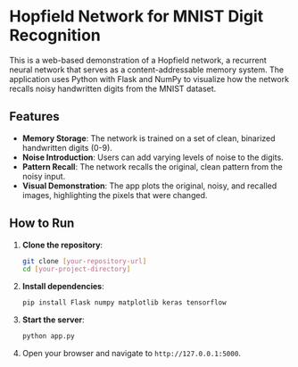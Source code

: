 # Hopfield Network for MNIST Digit Recognition

This is a web-based demonstration of a Hopfield network, a recurrent neural network that serves as a content-addressable memory system. The application uses Python with Flask and NumPy to visualize how the network recalls noisy handwritten digits from the MNIST dataset.

## Features

* **Memory Storage**: The network is trained on a set of clean, binarized handwritten digits (0-9).
* **Noise Introduction**: Users can add varying levels of noise to the digits.
* **Pattern Recall**: The network recalls the original, clean pattern from the noisy input.
* **Visual Demonstration**: The app plots the original, noisy, and recalled images, highlighting the pixels that were changed.

## How to Run

1.  **Clone the repository**:
    ```sh
    git clone [your-repository-url]
    cd [your-project-directory]
    ```
2.  **Install dependencies**:
    ```sh
    pip install Flask numpy matplotlib keras tensorflow
    ```
3.  **Start the server**:
    ```sh
    python app.py
    ```
4.  Open your browser and navigate to `http://127.0.0.1:5000`.
